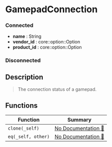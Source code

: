 # GamepadConnection

### Connected

- **name** : String
- **vendor\_id** : core::option::Option<u16>
- **product\_id** : core::option::Option<u16>

### Disconnected

## Description

>  The connection status of a gamepad.

## Functions

| Function | Summary |
| --- | --- |
| `clone(_self)` | [No Documentation 🚧](./gamepadconnection/clone.md) |
| `eq(_self, other)` | [No Documentation 🚧](./gamepadconnection/eq.md) |